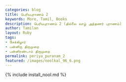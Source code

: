 ```yaml
---  
categories: blog  
title: பெரியபுராணம் 2
keywords: More, Tamil, Books  
description: பெரியபுராணம் 2 (தில்லை வாழ் அந்தணர் புராணம்)
author: Tamilan  
layout: Ruby  
tags:     
- சேக்கிழார்
- பன்னிரு திருமுறை
- பன்னிரண்டாம் திருமுறை
permalink: periya_puranam_2  
featured: /images/noolkal_96_6.png  
---  
```

{% include install_nool.md %}  

